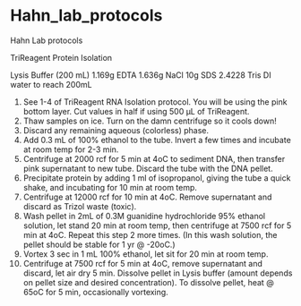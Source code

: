 # Hahn_lab_protocols
Hahn Lab protocols

TriReagent Protein Isolation

Lysis Buffer (200 mL)
1.169g EDTA
1.636g NaCl
10g SDS
2.4228 Tris
DI water to reach 200mL

1.	See 1-4 of TriReagent RNA Isolation protocol. You will be using the pink bottom layer. Cut values in half if using 500 µL of TriReagent.
2.	Thaw samples on ice. Turn on the damn centrifuge so it cools down!
3.	Discard any remaining aqueous (colorless) phase.
4.	Add 0.3 mL of 100% ethanol to the tube. Invert a few times and incubate at room temp for 2-3 min.
5.	Centrifuge at 2000 rcf for 5 min at 4oC to sediment DNA, then transfer pink supernatant to new tube. Discard the tube with the DNA pellet.
6.	Precipitate protein by adding 1 ml of isopropanol, giving the tube a quick shake, and incubating for 10 min at room temp.
7.	Centrifuge at 12000 rcf for 10 min at 4oC. Remove supernatant and discard as Trizol waste (toxic).
8.	Wash pellet in 2mL of 0.3M guanidine hydrochloride 95% ethanol solution, let stand 20 min at room temp, then centrifuge at 7500 rcf for 5 min at 4oC. Repeat this step 2 more times. (In this wash solution, the pellet should be stable for 1 yr @ -20oC.)
9.	Vortex 3 sec in 1 mL 100% ethanol, let sit for 20 min at room temp. 
10.	Centrifuge at 7500 rcf for 5 min at 4oC, remove supernatant and discard, let air dry 5 min. Dissolve pellet in Lysis buffer (amount depends on pellet size and desired concentration). To dissolve pellet, heat @ 65oC for 5 min, occasionally vortexing.
